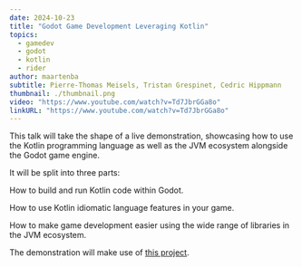 ```yaml
---
date: 2024-10-23
title: "Godot Game Development Leveraging Kotlin"
topics:
  - gamedev
  - godot
  - kotlin
  - rider
author: maartenba
subtitle: Pierre-Thomas Meisels, Tristan Grespinet, Cedric Hippmann
thumbnail: ./thumbnail.png
video: "https://www.youtube.com/watch?v=Td7JbrGGa8o"
linkURL: "https://www.youtube.com/watch?v=Td7JbrGGa8o"
---
```


This talk will take the shape of a live demonstration, showcasing how to use the Kotlin programming language as well as the JVM ecosystem alongside the Godot game engine.

It will be split into three parts:

How to build and run Kotlin code within Godot.

How to use Kotlin idiomatic language features in your game.

How to make game development easier using the wide range of libraries in the JVM ecosystem.

The demonstration will make use of [this project](https://github.com/utopia-rise/godot-kotlin-jvm).

